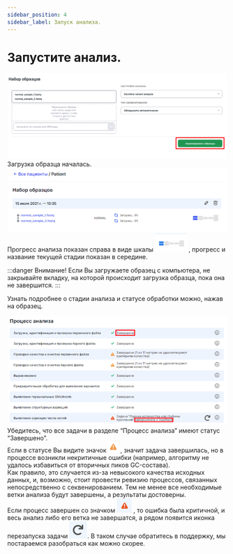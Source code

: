```yaml
---
sidebar_position: 4
sidebar_label: Запуск анализа.
---
```


# Запустите анализ.

![Запуск](/img/version_1.02/germline_start.png)  
Загрузка образца началась.  
![Запуск](/img/version_1.02/germ_started.png)  
Прогресс анализа показан справа в виде шкалы ![](/img/version_1.02/scale.png) ,  прогресс и название текущей стадии  показан в середине.  

:::danger Внимание! Если Вы загружаете образец с компьютера, не закрывайте вкладку, на которой происходит загрузка образца, пока она не завершится.
:::

Узнать подробнее о стадии анализа и статусе обработки можно, нажав на образец.

![Запуск](/img/version_1.02/germ_sample.png)  
Убедитесь, что все задачи в разделе “Процесс анализа” имеют статус “Завершено”.  
Если в статусе Вы видите значок ![warning](/img/version_1.02/error2.png) , значит задача завершилась, но в процессе возникли некритичные ошибки (например, алгоритму не удалось избавиться от вторичных пиков GC-состава).  
Как правило, это случается из-за невысокого качества исходных данных, и, возможно, стоит провести ревизию процессов, связанных непосредственно с секвенированием. Тем не менее все необходимые ветки анализа будут завершены, а результаты достоверны.  
Если процесс завершен со значком ![error](/img/version_1.02/error.png) , то ошибка была критичной, и весь анализ либо его ветка не завершатся, а рядом появится иконка перезапуска задачи ![restart](/img/version_1.02/restart.png). В таком случае обратитесь в поддержку, мы постараемся разобраться как можно скорее.

